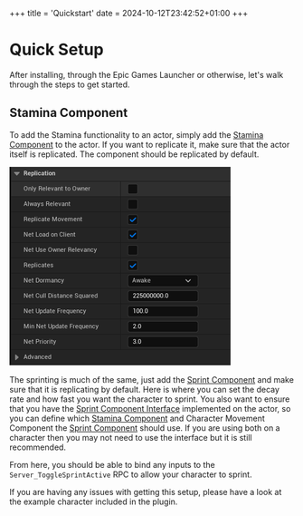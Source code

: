 ﻿+++
title = 'Quickstart'
date = 2024-10-12T23:42:52+01:00
+++

# Quick Setup

After installing, through the Epic Games Launcher or otherwise, let's walk through the steps to get started.

## Stamina Component

To add the Stamina functionality to an actor, simply add the [Stamina Component](/docs/C%2B%2BClasses/StaminaComponent.md) to the actor. If you want to replicate it, make sure that the actor itself is replicated. The component should be replicated by default.

![](image.png)

The sprinting is much of the same, just add the [Sprint Component](/docs/C%2B%2BClasses/SprintComponent.md) and make sure that it is replicating by default. Here is where you can set the decay rate and how fast you want the character to sprint. You also want to ensure that you have the [Sprint Component Interface](/docs/C%2B%2BClasses/SprintComponentInterface.md) implemented on the actor, so you can define which [Stamina Component](/docs/C%2B%2BClasses/StaminaComponent.md) and Character Movement Component the [Sprint Component](/docs/C%2B%2BClasses/SprintComponent.md) should use. If you are using both on a character then you may not need to use the interface but it is still recommended. 


From here, you should be able to bind any inputs to the `Server_ToggleSprintActive` RPC to allow your character to sprint.  


If you are having any issues with getting this setup, please have a look at the example character included in the plugin. 
